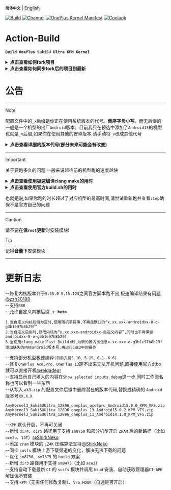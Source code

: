 **`简体中文`** | [English](README-en.md)
 
[![Build](https://img.shields.io/badge/GitHub%20Actions-Build-181717?logo=github&logoColor=white&style=flat-square)](https://github.com/Numbersf/Action-Build/actions/workflows/Build%20SukiSU%20Ultra%20OnePlus.yml) [![Channel](https://img.shields.io/badge/Follow-Telegram-blue.svg?logo=telegram)](https://t.me/taichi91) [![OnePlus Kernel Manifest](https://img.shields.io/badge/OnePlus%20Kernel%20Manifest-EB0029?logo=oneplus&logoColor=white&style=flat-square)](https://github.com/OnePlusOSS/kernel_manifest) [![Coolapk](https://img.shields.io/badge/Follow-Coolapk-3DDC84?style=flat-square&logo=android&logoColor=white)](http://www.coolapk.com/u/28259173)
 
# Action-Build
**```Build OnePlus SukiSU Ultra KPM Kernel```**
 
<details>
<summary><strong>点击查看如何fork项目</strong></summary>
<img src="https://github.com/Numbersf/Action-Build/blob/main/pic%2Fmake.gif" width="500"/>
</details>
 
<details>
<summary><strong>点击查看如何同步fork后的项目到最新</strong></summary>
<img src="https://github.com/Numbersf/Action-Build/blob/main/pic%2Fsyncfork.png" width="150"/>
<summary>请及时同步!某些更新可能会导致旧版本失效!</summary>
</details>
 
# 公告
 
------
> [!NOTE]
>配置文件中的``_x``后缀是你正在使用系统版本的代号。**倒序字母小写**。而无后缀的一般是一个机型的出厂``Android``版本。目前我只在预选中添加了``Android15``的机型也就是``_v``后缀,如果你在使用其他的安卓版本,请手动将``_v``改成其他代号
> <details>
> <summary><strong>点击查看详细的版本代号(部分未来可能会有改变)</strong></summary>
>
>>`_z Android19 (Zebra Cake)`
>
>>`_y Android18 (Yogurt Parfait)`
>
>>`_x Android17 (Xmas Pudding)`
>
>>`_w Android16 (Wedding Cake)`<strong>
>
>>`_v Android15 (Vanilla Ice Cream)`
>
>>`_u Android14 (Upside Down Cake)`
>
>>`_t Android13 (Tiramisu)`
>
>>`_s Android12 (Snow Cone)`</strong>
>
>>`_r Android11 (Red Velvet Cake)`
>
>>`_q Android10 (Quince Tart)`
>
>>`_p Android9 (Pie)`
>
>>`_o Android8 (Oreo)`
>
>>`_n Android7 (Nougat)`
>
>>`_m Android6 (Marshmallow)`
>
>>`_l Android5 (Lollipop)`
>
>>`_k Android4.4 (KitKat)`
>
>>`_j Android4.3–4.1 (Jelly Bean)`
>
>>`_i Android4.0 (Ice Cream Sandwich)`
>
>>`_h Android3.x (Honeycomb)`
>
>>`_g Android2.3 (Gingerbread)`
>
>>`_f Android2.2 (FroYo)`
>
>>`_e Android2.1 (Eclair)`
>
>>`_d Android1.6 (Donut)`
>
>>`_c Android1.5 (Cupcake)`
>
> </details>
 
------
> [!IMPORTANT]
>关于要跑多久的问题 一般来说越往前的机型跑的速度越快
> <details>
> <summary><strong>点击查看使用极速编译clang make的用时</strong></summary>
>
>>>>0.已知的特殊机型:部分非A15机型(eg:一加11-A14;一加11-A13)
> 
>>>`1h8min~1h17min,max:1h17min`
>>>>0.其他所有机型
> 
>>>`22min~31min,max:35min`
> </details>
> 
> <details>
> <summary><strong>点击查看使用官方build.sh的用时</strong></summary>
>
>>>>0.已知的特殊机型:部分非A15机型(eg:一加11-A14;一加11-A13)
> 
>>>`1h14min~1h28min,max:1h28min`
>>>>1.sm8450、sm8475、sm8550
> 
>>>`30~35min,max:45min`
>>>>2.sm7675、sm7550、sm8650
> 
>>>`1h1min~1h12min,max:1h32min`
>>>>3.sm8750
> 
>>>`2h1min~2h22min,max:2h45min`
>> 
> </details>
>
>也就是说,如果你跑的时长超过了对应机型的最高时间,请尝试重新跑并查看``step``确保不是官方自己的问题
 
 
------
> [!CAUTION]
>请不要在**保``root``更新**时安装模块!
 
> [!TIP]
>记得**音量下**安装模块!
 
------
 
# 更新日志
--修复内核版本介于`5.15.0-5.15.123`之间官方脚本跑不出,极速编译结果有问题[@zzh20188](https://github.com/zzh20188)  
--支持`BBR`  
--允许自定义内核后缀  <- **`beta`**  
```
1.当自定义内核后缀为空时,使用随机字符串,不再是默认的“x.xx.xxx-androidxx-8-o-g3b1e97b8b29f”
2.当自定义启用时,修改内核为“x.xx.xxx-androidxx-自定义内容”,同时也不再保留androidxx-8-o-g3b1e97b8b29f
3.当使用clang make(Fast Build)时,为新的源内核信息x.xx.xxx-o-g3b1e97b8b29f添加缺失的内核android版本号,再进行1或2中的操作
```  
--支持部分机型极速编译`(目前支持5.10、5.15、6.1、6.6)`  
--修复`OnePlus Ace5Pro、OnePlus 13`跑不出来无法开机问题,直接使用官方dtbo就可以直接开机[@reigadegr](https://github.com/reigadegr)  
--支持显示自己填入的内容在`Show selected inputs debug`这一步,同时工作流名称也可以看到一些东西  
--从写入 `ak3.zip` 的配置文件后缀中删除潜在的版本代码,替换成精确的 `Android` 版本号`XX.X.X`
```
AnyKernel3_SukiSUUltra_12896_oneplus_ace2pro_Android15.0.0_KPM_VFS.zip
AnyKernel3_SukiSUUltra_12896_oneplus_13_Android15.0.2_KPM_VFS.zip
AnyKernel3_SukiSUUltra_12896_oneplus_11_Android14.1.0_KPM_VFS.zip
```
--`KPM` 默认开启，不再可关闭  
--新增 `dir4`、`dir5` 路径用于支持 `sm8750` 和部分机型开启 `ZRAM` 后的新路径（比如 `ace2p`、`13T`）[@ShirkNeko](https://github.com/ShirkNeko)  
--添加 `zram` 模块的 `LZ4K` 压缩算法支持[@ShirkNeko](https://github.com/ShirkNeko)  
--同步 `susfs` 模块上游下载频道的变化，解决无法下载的问题  
--优化 `sm8750`、`sm7675` 的 `build` 方案  
--新增 `dir3` 路径用于支持 `sm8475`（比如 `ace2`）  
--支持自动下载最新 `CI` 的 `susfs` 模块并调用 `ksud` 安装、自动获取管理器`CI-APK`解压但不安装  
--支持 `KPM`（无需任何修改复制）、`VFS HOOK`（自选是否开启）  
